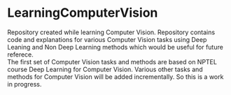 # **LearningComputerVision**
Repository created while learning Computer Vision. Repository contains code and explanations for various Computer Vision tasks using Deep Leaning and Non Deep Learning methods which would be useful for future referece.
<br>The first set of Computer Vision tasks and methods are based on NPTEL course Deep Learning for Computer Vision. Various other tasks and methods for Computer Vision will be added incrementally. So this is a work in progress.
